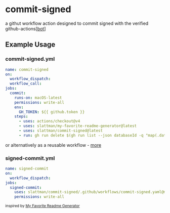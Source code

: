 # commit-signed

a githut workflow action designed to commit signed with the verified github-actions[[bot](#)]

## Example Usage

### commit-signed.yml
```yml
name: commit-signed
on:
  workflow_dispatch:
  workflow_call:
jobs:
  commit:
    runs-on: macOS-latest
    permissions: write-all
    env:
      GH_TOKEN: ${{ github.token }}
    steps:
      - uses: actions/checkout@v4
      - uses: slattman/my-favorite-readme-generator@latest
      - uses: slattman/commit-signed@latest
      - run: gh run delete $(gh run list --json databaseId -q "map(.databaseId)[1]")

```

or alternatively as a reusable workflow - [more](https://docs.github.com/en/actions/sharing-automations/reusing-workflows)

### signed-commit.yml
```yml
name: signed-commit
on:
  workflow_dispatch:
jobs:
  signed-commit:
    uses: slattman/commit-signed/.github/workflows/commit-signed.yaml@main
    permissions: write-all
```

<sub>inspired by [My Favorite Readme Generator](https://github.com/marketplace/actions/my-favorite-readme-generator)</sub>

